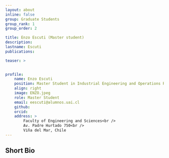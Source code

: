 ```yaml
---
layout: about
inline: false
group: Graduate Students
group_rank: 1
group_order: 2

title: Enzo Escuti (Master student)
description: 
lastname: Escuti
publications: 

teaser: >
   

profile:
    name: Enzo Escuti 
    position: Master Student in Industrial Engineering and Operations Research    
    align: right
    image: ENZO.jpeg
    role: Master Student
    email: eescuti@alumnos.uai.cl
    github: 
    orcid: 
    address: >
        Faculty of Engineering and Sciences<br />
        Av. Padre Hurtado 750<br />        
        Viña del Mar, Chile
---
```



## Short Bio


